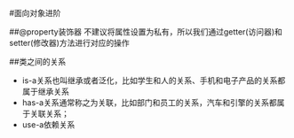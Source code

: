 #面向对象进阶

##@property装饰器
不建议将属性设置为私有，所以我们通过getter(访问器)和setter(修改器)方法进行对应的操作

##类之间的关系
* is-a关系也叫继承或者泛化，比如学生和人的关系、手机和电子产品的关系都属于继承关系
* has-a关系通常称之为关联，比如部门和员工的关系，汽车和引擎的关系都属于关联关系；
* use-a依赖关系